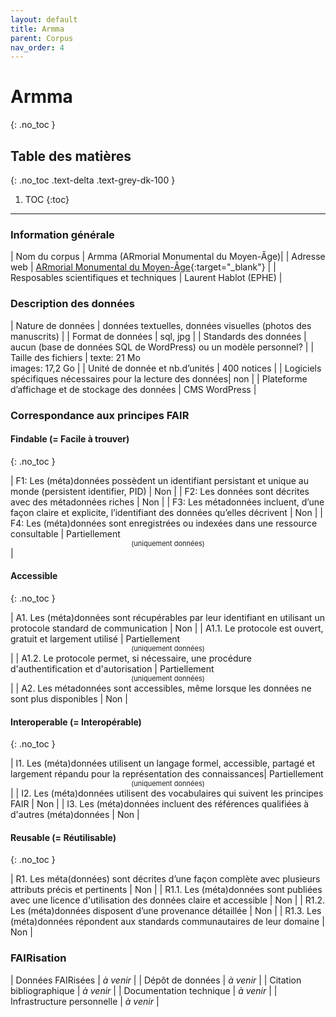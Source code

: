 ```yaml
---
layout: default
title: Armma
parent: Corpus
nav_order: 4
---
```


# Armma
{: .no_toc }

## Table des matières
{: .no_toc .text-delta .text-grey-dk-100 }

1. TOC
{:toc}

---

### Information générale

| <span class="corpus-table-header-left">Nom du corpus</span>                           | Armma (ARmorial Monumental du Moyen-Âge)|
| <span class="corpus-table-header-left">Adresse web</span>                             | [ARmorial Monumental du Moyen-Âge](https://armma.saprat.fr){:target="_blank"} |
| <span class="corpus-table-header-left">Resposables scientifiques et techniques</span> | Laurent Hablot (EPHE) |

### Description des données

| <span class="corpus-table-header-left">Nature de données</span>                                            | données textuelles, données visuelles (photos des manuscrits) |
| <span class="corpus-table-header-left">Format de données</span>                                            | sql, jpg |
| <span class="corpus-table-header-left">Standards des données</span>                                        | aucun (base de données SQL de WordPress) ou un modèle personnel? |
| <span class="corpus-table-header-left">Taille des fichiers</span>                                          | texte: 21 Mo<br/>images: 17,2 Go |
| <span class="corpus-table-header-left">Unité de donnée et nb.d’unités</span>                               | 400 notices |
| <span class="corpus-table-header-left">Logiciels spécifiques nécessaires pour la lecture des données</span>| non |
| <span class="corpus-table-header-left">Plateforme d’affichage et de stockage des données</span>            | CMS WordPress |

### Correspondance aux principes FAIR

#### Findable (= Facile à trouver)
{: .no_toc }

| F1: Les (méta)données possèdent un identifiant persistant et unique au monde (persistent identifier, PID)	  | <span class="overview-table-no">Non</span> |
| F2: Les données sont décrites avec des métadonnées riches													  | <span class="overview-table-no">Non</span> |
| F3: Les métadonnées incluent, d’une façon claire et explicite, l’identifiant des données qu’elles décrivent | <span class="overview-table-no">Non</span> |
| F4: Les (méta)données sont enregistrées ou indexées dans une ressource consultable						  | <span class="overview-table-partially">Partiellement</span> <span style="font-size: 11px; text-align: center; display: block;">(uniquement données)</span> |

#### Accessible
{: .no_toc }

| A1. Les (méta)données sont récupérables par leur identifiant en utilisant un protocole standard de communication | <span class="overview-table-no">Non</span> |
| A1.1. Le protocole est ouvert, gratuit et largement utilisé													   | <span class="overview-table-partially">Partiellement</span> <span style="font-size: 11px; text-align: center; display: block;">(uniquement données)</span> |
| A1.2. Le protocole permet, si nécessaire, une procédure d'authentification et d'autorisation					   | <span class="overview-table-partially">Partiellement</span> <span style="font-size: 11px; text-align: center; display: block;">(uniquement données)</span> |
| A2. Les métadonnées sont accessibles, même lorsque les données ne sont plus disponibles						   | <span class="overview-table-no">Non</span> |

#### Interoperable (= Interopérable)
{: .no_toc }

| I1. Les (méta)données utilisent un langage formel, accessible, partagé et largement répandu pour la représentation des connaissances| <span class="overview-table-partially">Partiellement</span> <span style="font-size: 11px; text-align: center; display: block;">(uniquement données)</span> |
| I2. Les (méta)données utilisent des vocabulaires qui suivent les principes FAIR 													   | <span class="overview-table-no">Non</span> |
| I3. Les (méta)données incluent des références qualifiées à d'autres (méta)données 												   | <span class="overview-table-no">Non</span> |

#### Reusable (= Réutilisable)
{: .no_toc }

| R1. Les méta(données) sont décrites d’une façon complète avec plusieurs attributs précis et pertinents	| <span class="overview-table-no">Non</span> |
| R1.1. Les (méta)données sont publiées avec une licence d'utilisation des données claire et accessible 	| <span class="overview-table-no">Non</span> |
| R1.2. Les (méta)données disposent d’une provenance détaillée												| <span class="overview-table-no">Non</span> |
| R1.3. Les (méta)données répondent aux standards communautaires de leur domaine							| <span class="overview-table-no">Non</span> |

### FAIRisation

| <span class="corpus-table-header-left">Données FAIRisées</span>        	 | _à venir_ |
| <span class="corpus-table-header-left">Dépôt de données</span>          	 | _à venir_ |
| <span class="corpus-table-header-left">Citation bibliographique</span>   	 | _à venir_ |
| <span class="corpus-table-header-left">Documentation technique</span>   	 | _à venir_ |
| <span class="corpus-table-header-left">Infrastructure personnelle</span>   | _à venir_ |
